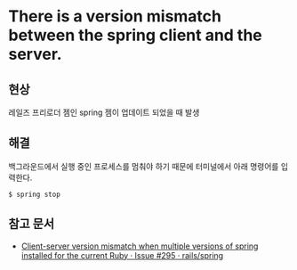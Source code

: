 # There is a version mismatch between the spring client and the server.

## 현상

레일즈 프리로더 젬인 spring 젬이 업데이트 되었을 때 발생

## 해결

백그라운드에서 실행 중인 프로세스를 멈춰야 하기 때문에 터미널에서 아래 명령어를 입력한다.

```
$ spring stop
```

## 참고 문서

- [Client-server version mismatch when multiple versions of spring installed for the current Ruby · Issue #295 · rails/spring](https://github.com/rails/spring/issues/295)
